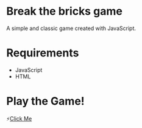 # Break the bricks game

A simple and classic game created with JavaScript.

# Requirements

* JavaScript
* HTML

# Play the Game!

⚡[Click Me](https://wayne9598.github.io/Break-the-bricks-game/)
